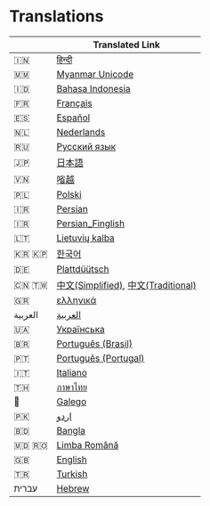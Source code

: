 # Translations

|  | Translated Link |
| --- | --- |
| 🇮🇳 | [हिन्दी ](translations/README.hi.md) |
| 🇲🇲 | [Myanmar Unicode](translations/README.mm_unicode.md) |
| 🇮🇩 | [Bahasa Indonesia](translations/README.id.md) |
| 🇫🇷 | [Français](translations/README.fr.md) |
| 🇪🇸 | [Español](translations/README.es.md) |
| 🇳🇱 | [Nederlands](translations/README.nl.md) |
| 🇷🇺 | [Русский язык](translations/README.ru.md) |
| 🇯🇵 | [日本語](translations/README.ja.md) |
| 🇻🇳 | [㗂越](translations/README.vn.md) |
| 🇵🇱 | [Polski](translations/README.pl.md) |
| 🇮🇷 | [Persian](translations/README.fa.md) |
| 🇮🇷 | [Persian_Finglish](translations/README.fa.en.md) |
| 🇱🇹 | [Lietuvių kalba](translations/README.lt.md) |
| 🇰🇷 🇰🇵 | [한국어](translations/README.ko.md) |
| 🇩🇪  | [Plattdüütsch](translations/README.de.md) |
| 🇨🇳 🇹🇼 | [中文(Simplified)](translations/README.chs.md), [中文(Traditional)](translations/README.cht.md) |
| 🇬🇷 | [ελληνικά](translations/README.gr.md) |
| العربية | [العربية](translations/README.ar.md) |
| 🇺🇦 | [Українська](translations/README.ua.md) |
| 🇧🇷 | [Português (Brasil)](translations/README.pt_br.md) |
| 🇵🇹 | [Português (Portugal)](translations/README.pt-pt.md) |
| 🇮🇹 | [Italiano](translations/README.it.md)
| 🇹🇭 | [ภาษาไทย](translations/README.th.md) |
| 🏴󠁥󠁳󠁧󠁡󠁿 | [Galego](translations/README.gl.md) |
| 🇵🇰 | [اردو](translations/README.ur.md) |
| :bangladesh:| [Bangla](translations/README.bn.md) |
| :moldova: :romania: | [Limba Română](translations/README.ro.md) |
| :uk: | [English](README.md) |
| 🇹🇷 | [Turkish](translations/README.tr.md) |
| עברית | [Hebrew](translations/README.hb.md) |
